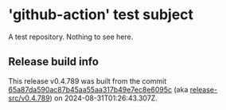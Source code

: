 # 'github-action' test subject

A test repository. Nothing to see here.


## Release build info

This release v0.4.789 was built from the commit [65a87da590ac87b45aa55aa317b49e7ec8e6095c](https://github.com/kattecon/gh-release-test-ga/tree/65a87da590ac87b45aa55aa317b49e7ec8e6095c) (aka [release-src/v0.4.789](https://github.com/kattecon/gh-release-test-ga/tree/release-src/v0.4.789)) on 2024-08-31T01:26:43.307Z.
        